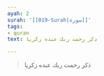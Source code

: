 ```yaml
---
ayah: 2
surah: '[[019-Surah|سورة]]'
tags:
- quran
text: ذكر رحمت ربك عبده زكريا

---
```

> ذكر رحمت ربك عبده زكريا
